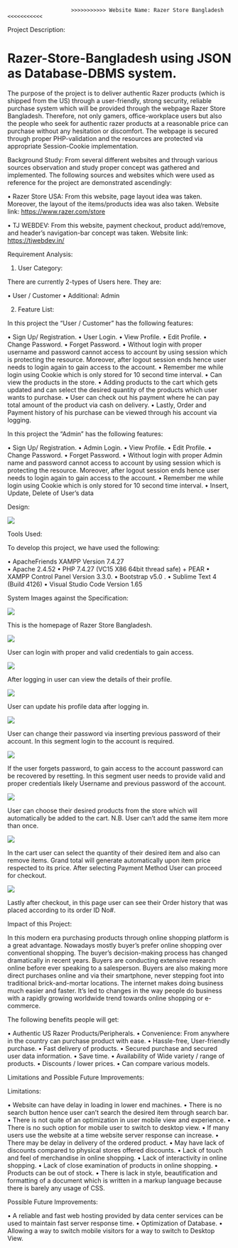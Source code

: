                         >>>>>>>>>>> Website Name: Razer Store Bangladesh <<<<<<<<<<<

Project Description:
# Razer-Store-Bangladesh using JSON as Database-DBMS system.
The purpose of the project is to deliver authentic Razer products (which is shipped from the US) through a user-friendly, strong security, reliable purchase system which will be provided through the webpage Razer Store Bangladesh. Therefore, not only gamers, office-workplace users but also the people who seek for authentic razer products at a reasonable price can purchase without any hesitation or discomfort. The webpage is secured through proper PHP-validation and the resources are protected via appropriate Session-Cookie implementation.

Background Study:
From several different websites and through various sources observation and study proper concept was gathered and implemented. 
The following sources and websites which were used as reference for the project are demonstrated ascendingly:

•	Razer Store USA: From this website, page layout idea was taken. Moreover, the layout of the items/products idea was also taken. Website link: https://www.razer.com/store

•	TJ WEBDEV: From this website, payment checkout, product add/remove, and header’s navigation-bar concept was taken. Website link: https://tjwebdev.in/

Requirement Analysis:

1.	User Category:

There are currently 2-types of Users here. They are:

•	User / Customer
•	Additional: Admin

2.	Feature List:

In this project the “User / Customer” has the following features:

•	Sign Up/ Registration.
•	User Login.
•	View Profile.
•	Edit Profile.
•	Change Password.
•	Forget Password.
•	Without login with proper username and password cannot access to account by using session which is protecting the resource. Moreover, after logout session ends hence user needs to login again to gain access to the account.
•	Remember me while login using Cookie which is only stored for 10 second time interval.
•	Can view the products in the store.
•	Adding products to the cart which gets updated and can select the desired quantity of the products which user wants to purchase.
•	User can check out his payment where he can pay total amount of the product via cash on delivery.
•	Lastly, Order and Payment history of his purchase can be viewed through his account via logging.

In this project the “Admin” has the following features:

•	Sign Up/ Registration.
•	Admin Login.
•	View Profile.
•	Edit Profile.
•	Change Password.
•	Forget Password.
•	Without login with proper Admin name and password cannot access to account by using session which is protecting the resource. Moreover, after logout session ends hence user needs to login again to gain access to the account.
•	Remember me while login using Cookie which is only stored for 10 second time interval.
•	Insert, Update, Delete of User’s data


Design:
 
<img src="img_for_readme/Picture1.png">


Tools Used:

To develop this project, we have used the following:

•  ApacheFriends XAMPP Version 7.4.27	
• Apache 2.4.52
• PHP 7.4.27 (VC15 X86 64bit thread safe) + PEAR
• XAMPP Control Panel Version 3.3.0.
• Bootstrap v5.0	.
• Sublime Text 4 (Build 4126)
• Visual Studio Code Version 1.65





System Images against the Specification:

 <img src="img_for_readme/Picture2.png">

This is the homepage of Razer Store Bangladesh.

 <img src="img_for_readme/Picture3.png">

User can login with proper and valid credentials to gain access.

 <img src="img_for_readme/Picture4.png">

After logging in user can view the details of their profile.

 <img src="img_for_readme/Picture5.png">

User can update his profile data after logging in.

<img src="img_for_readme/Picture6.png">
 
User can change their password via inserting previous password of their account. In this segment login to the account is required.
 
 <img src="img_for_readme/Picture7.png">

If the user forgets password, to gain access to the account password can be recovered by resetting.
In this segment user needs to provide valid and proper credentials likely Username and previous password of the account.

 <img src="img_for_readme/Picture8.png">

User can choose their desired products from the store which will automatically be added to the cart.
N.B. User can’t add the same item more than once.
 
<img src="img_for_readme/Picture9.png">

In the cart user can select the quantity of their desired item and also can remove items. Grand total will generate automatically upon item price respected to its price. After selecting Payment Method User can proceed for checkout.

 <img src="img_for_readme/Picture10.png">

Lastly after checkout, in this page user can see their Order history that was placed according to its order ID No#.

Impact of this Project:

In this modern era purchasing products through online shopping platform is a great advantage. Nowadays mostly buyer’s prefer online shopping over conventional shopping. The buyer’s decision-making process has changed dramatically in recent years. Buyers are conducting extensive research online before ever speaking to a salesperson. Buyers are also making more direct purchases online and via their smartphone, never stepping foot into traditional brick-and-mortar locations. The internet makes doing business much easier and faster. It’s led to changes in the way people do business with a rapidly growing worldwide trend towards online shopping or e-commerce.

The following benefits people will get:

•	Authentic US Razer Products/Peripherals.
•	Convenience: From anywhere in the country can purchase product with ease.
•	Hassle-free, User-friendly purchase.
•	Fast delivery of products.
•	Secured purchase and secured user data information.
•	Save time. 
•	Availability of Wide variety / range of products.
•	Discounts / lower prices.
•	Can compare various models.

Limitations and Possible Future Improvements:

Limitations:

•	Website can have delay in loading in lower end machines.
•	There is no search button hence user can’t search the desired item through search bar.
•	There is not quite of an optimization in user mobile view and experience.
•	There is no such option for mobile user to switch to desktop view.
•	If many users use the website at a time website server response can increase.
•	There may be delay in delivery of the ordered product.
•	May have lack of discounts compared to physical stores offered discounts.
•	Lack of touch and feel of merchandise in online shopping.
•	Lack of interactivity in online shopping.
•	Lack of close examination of products in online shopping. 
•	Products can be out of stock.
•	There is lack in style, beautification and formatting of a document which is written in a markup language because there is barely any usage of CSS.

Possible Future Improvements:

•	A reliable and fast web hosting provided by data center services can be used to maintain fast server response time.
•	Optimization of Database.
•	Allowing a way to switch mobile visitors for a way to switch to Desktop View.
